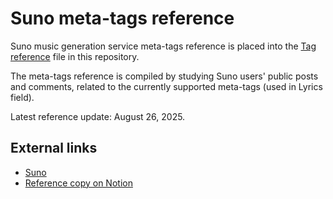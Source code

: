 # Suno meta-tags reference

Suno music generation service meta-tags reference is placed into the [Tag reference](tag-reference.md) file in this repository.

The meta-tags reference is compiled by studying Suno users' public posts and comments, related to the currently supported meta-tags (used in Lyrics field).

Latest reference update: August 26, 2025.

## External links
* [Suno](https://suno.com/)
* [Reference copy on Notion](https://www.notion.so/dev-stayen/Suno-meta-tags-reference-August-26-2025-25b467b155508091958ce43145729df7)

